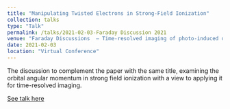 ```yaml
---
title: "Manipulating Twisted Electrons in Strong-Field Ionization"
collection: talks
type: "Talk"
permalink: /talks/2021-02-03-Faraday Discussion 2021
venue: "Faraday Discussions  – Time-resolved imaging of photo-induced dynamics Faraday Discussion"
date: 2021-02-03
location: "Virtual Conference"
---
```


The discussion to complement the paper with the same title, examining the orbital angular momentum in strong field ionization with a view to applying it for time-resolved imaging.

[See talk here](https://pubs.rsc.org/en/content/articlelanding/2020/fd/d0fd00105h#!divAbstract)
